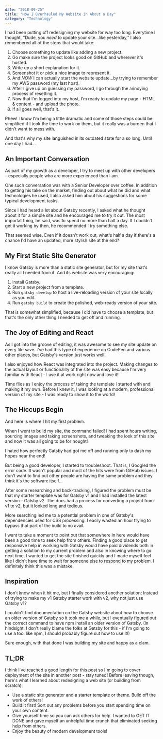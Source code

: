 ```yaml
---
date: "2018-09-25"
title: "How I Overhauled My Website in About a Day"
category: "Technology"
---
```


I had been putting off redesigning my website for way too long. Everytime I thought, "Dude, you *need* to update your site...like yesterday," I also remembered all of the steps that would take:

1. Choose something to update like adding a new project.
1. Go make sure the project looks good on GitHub and wherever it's hosted.
1. Write up a short explanation for it.
1. Screenshot it or pick a nice image to represent it.
1. And *NOW* I can actually start the website update...by trying to remember my AWS password (my last host).
1. After I give up on guessing my password, I go through the annoying process of resetting it.
1. Now that I'm logged into my host, I'm ready to update my page - HTML & content - and upload the photo.
1. If all goes well, that's it.

Phew! I know I'm being a little dramatic and some of those steps could be simplified if I took the time to work on them, but it really was a burden that I didn't want to mess with.

And that's why my site languished in its outdated state for a so long. Until one day I had...

## An Important Conversation

As part of my growth as a developer, I try to meet up with other developers - especially people who are more experienced than I am.

One such conversation was with a Senior Developer over coffee. In addition to getting his take on the market, finding out about what he did and what technologies he used, I also asked him about his suggestions for some typical development tasks.

Since I had heard a lot about Gatsby recently, I asked what he thought about it for a simple site and he encouraged me to try it out. The most importat thing, he said, was to spend no more than half a day. If I couldn't get it working by then, he recommended I try something else.

That seemed wise. Even if it doesn't work out, what's half a day if there's a chance I'd have an updated, more stylish site at the end?

## My First Static Site Generator 

I know Gatsby is more than a static site generator, but for my site that's really all I needed from it. And its website was very encouraging:

1. Install Gatsby.
1. Start a new project from a template.
1. Run `gatsby develop` to host a live-reloading version of your site locally as you edit.
1. Run `gatsby build` to create the polished, web-ready version of your site.

That is somewhat simplified, because I did have to choose a template, but that's the only other thing I needed to get off and running.

## The Joy of Editing and React

As I got into the groove of editing, it was awesome to see my site update on every file save. I've had this type of experience on CodePen and various other places, but Gatsby's version just works well.

I also enjoyed how React was integrated into the project. Making changes to the actual layout or functionality of the site was easy because I'm very familiar with React - I use it at work right now and love it!

Time flies as I enjoy the process of taking the template I started with and making it my own. Before I knew it, I was looking at a modern, professional version of my site - I was ready to show it to the world!

## The Hiccups Begin

And here is where I hit my first problem.

When I went to build my site, the command failed! I had spent hours writing, sourcing images and taking screenshots, and tweaking the look of this site and now it was all going to be for nought!

I hated how perfectly Gatsby had got me off and running only to dash my hopes near the end!

But being a good developer, I started to troubleshoot. That is, I Googled the error code. It wasn't popular and most of the hits were from GitHub issues. I don't want to find out other people are having the same problem and they think it's the software itself...

After some researching and back-tracking, I figured the problem must be that my starter template was for Gatsby v1 and I had installed the latest version - Gatsby v2. The docs had a process for converting a project from v1 to v2, but it looked long and tedious.

More searching led me to a potential problem in one of Gatsby's dependencies used for CSS processing. I easily wasted an hour trying to bypass that part of the build to no avail.

I want to take a moment to point out that somewhere in here would have been a good time to seek help from others. Finding a good place to get responsive help in working with Gatsby would have paid dividends both in getting a solution to my current problem and also in knowing where to go next time. I wanted to get the site finished quickly and I made myself feel like I didn't have time to wait for someone else to respond to my problem. I definitely think this was a mistake.

## Inspiration

I don't know when it hit me, but I finally considered another solution: Instead of trying to make my v1 Gatsby starter work with v2, why not just use Gatsby v1?

I couldn't find documentation on the Gatsby website about how to choose an older version of Gatsby so it took me a while, but I eventually figured out the correct command to have npm install an older version of Gatsby. (In hindsight, I don't really blame the folks at Gatsby for this - if I'm going to use a tool like npm, I should probably figure out how to use it!)

Sure enough, with that done I was building my site and happy as a clam.

## TL;DR
I think I've reached a good length for this post so I'm going to cover deployment of the site in another post - stay tuned! Before leaving though, here's what I learned about redesigning a web site (or building from scratch):

* Use a static site generator and a starter template or theme. Build off the work of others!
* Build it first! Sort out any problems before you start spending time on your own content.
* Give yourself time so you can ask others for help. I wanted to GET IT DONE and gave myself an unhelpful time crunch that eliminated seeking help from others.
* Enjoy the beauty of modern development tools!
